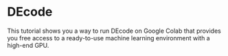 # DEcode

This tutorial shows you a way to run DEcode on Google Colab that provides you free access to a ready-to-use machine learning environment with a high-end GPU.
